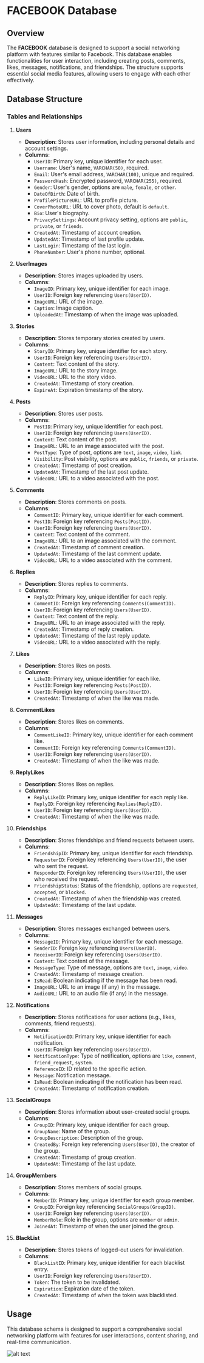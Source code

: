 # FACEBOOK Database

## Overview

The **FACEBOOK** database is designed to support a social networking platform with features similar to Facebook. This database enables functionalities for user interaction, including creating posts, comments, likes, messages, notifications, and friendships. The structure supports essential social media features, allowing users to engage with each other effectively.

## Database Structure

### Tables and Relationships

1. **Users**
   - **Description**: Stores user information, including personal details and account settings.
   - **Columns**:
     - `UserID`: Primary key, unique identifier for each user.
     - `Username`: User's name, `VARCHAR(50)`, required.
     - `Email`: User's email address, `VARCHAR(100)`, unique and required.
     - `PasswordHash`: Encrypted password, `VARCHAR(255)`, required.
     - `Gender`: User's gender, options are `male`, `female`, or `other`.
     - `DateOfBirth`: Date of birth.
     - `ProfilePictureURL`: URL to profile picture.
     - `CoverPhotoURL`: URL to cover photo, default is `default`.
     - `Bio`: User's biography.
     - `PrivacySettings`: Account privacy setting, options are `public`, `private`, or `friends`.
     - `CreatedAt`: Timestamp of account creation.
     - `UpdatedAt`: Timestamp of last profile update.
     - `LastLogin`: Timestamp of the last login.
     - `PhoneNumber`: User's phone number, optional.

2. **UserImages**
   - **Description**: Stores images uploaded by users.
   - **Columns**:
     - `ImageID`: Primary key, unique identifier for each image.
     - `UserID`: Foreign key referencing `Users(UserID)`.
     - `ImageURL`: URL of the image.
     - `Caption`: Image caption.
     - `UploadedAt`: Timestamp of when the image was uploaded.

3. **Stories**
   - **Description**: Stores temporary stories created by users.
   - **Columns**:
     - `StoryID`: Primary key, unique identifier for each story.
     - `UserID`: Foreign key referencing `Users(UserID)`.
     - `Content`: Text content of the story.
     - `ImageURL`: URL to the story image.
     - `VideoURL`: URL to the story video.
     - `CreatedAt`: Timestamp of story creation.
     - `ExpireAt`: Expiration timestamp of the story.

4. **Posts**
   - **Description**: Stores user posts.
   - **Columns**:
     - `PostID`: Primary key, unique identifier for each post.
     - `UserID`: Foreign key referencing `Users(UserID)`.
     - `Content`: Text content of the post.
     - `ImageURL`: URL to an image associated with the post.
     - `PostType`: Type of post, options are `text`, `image`, `video`, `link`.
     - `Visibility`: Post visibility, options are `public`, `friends`, or `private`.
     - `CreatedAt`: Timestamp of post creation.
     - `UpdatedAt`: Timestamp of the last post update.
     - `VideoURL`: URL to a video associated with the post.

5. **Comments**
   - **Description**: Stores comments on posts.
   - **Columns**:
     - `CommentID`: Primary key, unique identifier for each comment.
     - `PostID`: Foreign key referencing `Posts(PostID)`.
     - `UserID`: Foreign key referencing `Users(UserID)`.
     - `Content`: Text content of the comment.
     - `ImageURL`: URL to an image associated with the comment.
     - `CreatedAt`: Timestamp of comment creation.
     - `UpdatedAt`: Timestamp of the last comment update.
     - `VideoURL`: URL to a video associated with the comment.

6. **Replies**
   - **Description**: Stores replies to comments.
   - **Columns**:
     - `ReplyID`: Primary key, unique identifier for each reply.
     - `CommentID`: Foreign key referencing `Comments(CommentID)`.
     - `UserID`: Foreign key referencing `Users(UserID)`.
     - `Content`: Text content of the reply.
     - `ImageURL`: URL to an image associated with the reply.
     - `CreatedAt`: Timestamp of reply creation.
     - `UpdatedAt`: Timestamp of the last reply update.
     - `VideoURL`: URL to a video associated with the reply.

7. **Likes**
   - **Description**: Stores likes on posts.
   - **Columns**:
     - `LikeID`: Primary key, unique identifier for each like.
     - `PostID`: Foreign key referencing `Posts(PostID)`.
     - `UserID`: Foreign key referencing `Users(UserID)`.
     - `CreatedAt`: Timestamp of when the like was made.

8. **CommentLikes**
   - **Description**: Stores likes on comments.
   - **Columns**:
     - `CommentLikeID`: Primary key, unique identifier for each comment like.
     - `CommentID`: Foreign key referencing `Comments(CommentID)`.
     - `UserID`: Foreign key referencing `Users(UserID)`.
     - `CreatedAt`: Timestamp of when the like was made.

9. **ReplyLikes**
   - **Description**: Stores likes on replies.
   - **Columns**:
     - `ReplyLikeID`: Primary key, unique identifier for each reply like.
     - `ReplyID`: Foreign key referencing `Replies(ReplyID)`.
     - `UserID`: Foreign key referencing `Users(UserID)`.
     - `CreatedAt`: Timestamp of when the like was made.

10. **Friendships**
    - **Description**: Stores friendships and friend requests between users.
    - **Columns**:
      - `FriendshipID`: Primary key, unique identifier for each friendship.
      - `RequesterID`: Foreign key referencing `Users(UserID)`, the user who sent the request.
      - `ResponderID`: Foreign key referencing `Users(UserID)`, the user who received the request.
      - `FriendshipStatus`: Status of the friendship, options are `requested`, `accepted`, or `blocked`.
      - `CreatedAt`: Timestamp of when the friendship was created.
      - `UpdatedAt`: Timestamp of the last update.

11. **Messages**
    - **Description**: Stores messages exchanged between users.
    - **Columns**:
      - `MessageID`: Primary key, unique identifier for each message.
      - `SenderID`: Foreign key referencing `Users(UserID)`.
      - `ReceiverID`: Foreign key referencing `Users(UserID)`.
      - `Content`: Text content of the message.
      - `MessageType`: Type of message, options are `text`, `image`, `video`.
      - `CreatedAt`: Timestamp of message creation.
      - `IsRead`: Boolean indicating if the message has been read.
      - `ImageURL`: URL to an image (if any) in the message.
      - `AudioURL`: URL to an audio file (if any) in the message.

12. **Notifications**
    - **Description**: Stores notifications for user actions (e.g., likes, comments, friend requests).
    - **Columns**:
      - `NotificationID`: Primary key, unique identifier for each notification.
      - `UserID`: Foreign key referencing `Users(UserID)`.
      - `NotificationType`: Type of notification, options are `like`, `comment`, `friend_request`, `system`.
      - `ReferenceID`: ID related to the specific action.
      - `Message`: Notification message.
      - `IsRead`: Boolean indicating if the notification has been read.
      - `CreatedAt`: Timestamp of notification creation.

13. **SocialGroups**
    - **Description**: Stores information about user-created social groups.
    - **Columns**:
      - `GroupID`: Primary key, unique identifier for each group.
      - `GroupName`: Name of the group.
      - `GroupDescription`: Description of the group.
      - `CreatedBy`: Foreign key referencing `Users(UserID)`, the creator of the group.
      - `CreatedAt`: Timestamp of group creation.
      - `UpdatedAt`: Timestamp of the last update.

14. **GroupMembers**
    - **Description**: Stores members of social groups.
    - **Columns**:
      - `MemberID`: Primary key, unique identifier for each group member.
      - `GroupID`: Foreign key referencing `SocialGroups(GroupID)`.
      - `UserID`: Foreign key referencing `Users(UserID)`.
      - `MemberRole`: Role in the group, options are `member` or `admin`.
      - `JoinedAt`: Timestamp of when the user joined the group.

15. **BlackList**
    - **Description**: Stores tokens of logged-out users for invalidation.
    - **Columns**:
      - `BlackListID`: Primary key, unique identifier for each blacklist entry.
      - `UserID`: Foreign key referencing `Users(UserID)`.
      - `Token`: The token to be invalidated.
      - `Expiration`: Expiration date of the token.
      - `CreatedAt`: Timestamp of when the token was blacklisted.

## Usage

This database schema is designed to support a comprehensive social networking platform with features for user interactions, content sharing, and real-time communication.

![alt text](image.png)